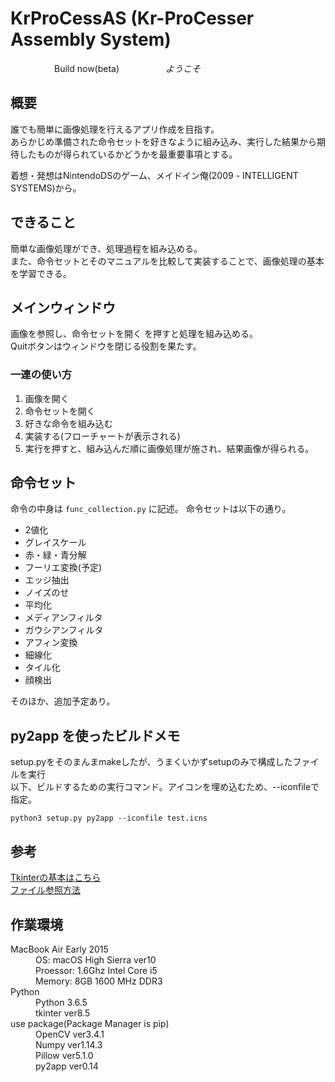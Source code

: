 # KrProCessAS (Kr-ProCesser Assembly System)
　　　　　Build now(beta)
　　　　　*ようこそ*

## 概要
誰でも簡単に画像処理を行えるアプリ作成を目指す。  
あらかじめ準備された命令セットを好きなように組み込み、実行した結果から期待したものが得られているかどうかを最重要事項とする。

着想・発想はNintendoDSのゲーム、メイドイン俺(2009 - INTELLIGENT SYSTEMS)から。

## できること
簡単な画像処理ができ、処理過程を組み込める。  
また、命令セットとそのマニュアルを比較して実装することで、画像処理の基本を学習できる。

## メインウィンドウ
画像を参照し、命令セットを開く を押すと処理を組み込める。  
Quitボタンはウィンドウを閉じる役割を果たす。

### 一連の使い方
1. 画像を開く  
2. 命令セットを開く
3. 好きな命令を組み込む  
4. 実装する(フローチャートが表示される)  
5. 実行を押すと、組み込んだ順に画像処理が施され、結果画像が得られる。

## 命令セット
命令の中身は `func_collection.py` に記述。
命令セットは以下の通り。

- 2値化
- グレイスケール
- 赤・緑・青分解
- フーリエ変換(予定)
- エッジ抽出
- ノイズのせ
- 平均化
- メディアンフィルタ
- ガウシアンフィルタ
- アフィン変換
- 細線化
- タイル化
- 顔検出

そのほか、追加予定あり。


## py2app を使ったビルドメモ
setup.pyをそのまんまmakeしたが、うまくいかずsetupのみで構成したファイルを実行  
以下、ビルドするための実行コマンド。アイコンを埋め込むため、--iconfileで指定。

`python3 setup.py py2app --iconfile test.icns` 

## 参考
[Tkinterの基本はこちら](https://qiita.com/nnahito/items/41be8e02a6ebc91386e7)  
[ファイル参照方法](http://spcx8.hatenablog.com/entry/2017/12/24/112528)


## 作業環境
<dl>
  <dt>MacBook Air Early 2015</dt>
  <dd>OS: macOS High Sierra ver10</dd>
  <dd>Proessor: 1.6Ghz Intel Core i5</dd>
  <dd>Memory: 8GB 1600 MHz DDR3</dd>
  <dt>Python</dt>
  <dd>Python 3.6.5</dd>
  <dd>tkinter ver8.5</dd>
  <dt>use package(Package Manager is pip)</dt>
  <dd>OpenCV ver3.4.1</dd>
  <dd>Numpy ver1.14.3</dd>
  <dd>Pillow ver5.1.0</dd>
  <dd>py2app ver0.14</dd>
</dl> 
